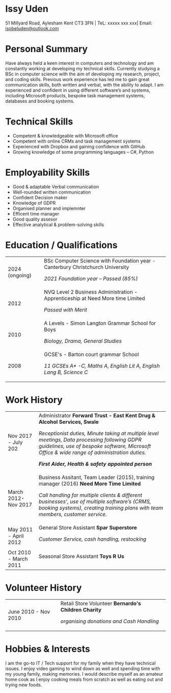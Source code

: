 
# Issy Uden
51 Millyard Road, Aylesham Kent CT3 3FN | TeL: xxxxx xxx xxx| Email: isobeluden@outlook.com

# Personal Summary
Have always held a keen interest in computers and technology and am constantly working at developing my technical skills. Currently studying a BSc in computer science with the aim of developing my research, project, and coding skills.  Previous work experience has led me to gain great communication skills, both written and verbal, with the ability to adapt. I am experienced and confident in using different software’s and systems, including Microsoft products, bespoke task management systems, databases and booking systems.


# Technical Skills
<ul>
  <li>	Competent & knowledgeable with Microsoft office</li>
  <li> Competent with online CRMs and task management systems </li>
  <li>	Experienced with Dropbox and gaining confidence with GitHub </li>
  <li>	Growing knowledge of some programming languages – C#, Python </li>
</ul>

# Employability Skills

<ul>
  <li> Good & adaptable Verbal communication</li>
  <li> Well-rounded written communication </li>
  <li> Confident Decision maker </li>
  <li> Knowledge of GDPR</li>
  <li> Organised planner and implemnter</li>
  <li> Efficent time manager </li>
  <li> Good quality assesor </li>
  <li> Effective analytical & problem-solving skills</li>
</ul>

# Education / Qualifications
<table>
  <tr> 
    <td> 2024 (ongoing) </td>
    <td> BSc Computer Science with Foundation year - Canterbury Christchurch University
      <p><i>2021 Foundation year – Passed (85%)</i></p></td>
  </tr>
  <tr>
    <td> 2012</td>
    <td> NVQ Level 2 Business Administration - Apprenticeship at Need More time Limited
      <p><i>Passed with Merit</i></p> </td>
  </tr>
  <tr>
    <td> 2010 </td>
    <td> A Levels - Simon Langton Grammar School for Boys
      <p><i>Biology, Drama, General Studies</i></p></td>
  </tr>
  <tr>
       <td> 2008 </td>
      <td> GCSE's - Barton court grammar School
       <p><i> 11 GCSEs A* -C, Maths A, English Lit A, English Lang B, Science C</i></p>
      </td>
  </tr>
</table>
     
# Work History
 <table>
  <tr> 
    <td> Nov 2017 - July 202 </td>
    <td> Administrator <b> Forward Trust - East Kent Drug & Alcohol Services, Swale </b>
      <p><i>  Receptionist duties, Minute taking at multiple level meetings, Data processing following GDPR guidelines, use of bespoke software, Microsoft Office & wide range of administration duties.  </p> 
      <p><b> First Aider, Health & safety appointed person </p></b></i>
    </td>   
  </tr>  
  <tr> 
    <td> March 2012-Nov 2017 </td>
    <td> Business Assitant, Team Leader (2015), training manager (2016) <b> Need More Time Limited </b>
      <p><i> Call handling for multiple clients & different businesses’, use of multiple software’s (CRMS, booking systems), creating training plans with team members, customer service.  </p> </i>
    </td>   
  </tr>  
  <tr> 
    <td> May 2011 - April 2012 </td>
    <td> General Store Assistant <b> Spar Superstore </b>
       <p><i> Customer Service, cash handling, restocking </p> </i>
      </td>   
  
  </tr>  
  <tr> 
    <td> Oct 2010 - March 2011 </td>
    <td> Seasonal Store Assistant <b> Toys R Us</b>
      <p><i>   </p> </i>
    </td>   
  </tr>  
</table>
 
  # Volunteer History
 <table>
   <tr> 
    <td> June 2010 - Nov 2010 </td>
    <td> Retail Store Volunteer <b> Bernardo's Children Charity </b>
      <p><i>organising donations and Cash Handling </p> </i>
    </td>   
   </tr>  
 </table>
  
  # Hobbies & Interests 
  I am the go-to IT / Tech support for my family when they have technical issues. I enjoy video gaming to wind down as well and spending time with my young family, making memories. I would describe myself as an amateur home cook as I enjoy cooking meals from scratch as well as eating out and trying new foods. 
